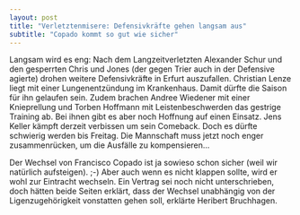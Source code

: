 ```yaml
---
layout: post
title: "Verletztenmisere: Defensivkräfte gehen langsam aus"
subtitle: "Copado kommt so gut wie sicher"
---
```


Langsam wird es eng: Nach dem Langzeitverletzten Alexander Schur und den gesperrten Chris und Jones (der gegen Trier auch in der Defensive agierte) drohen weitere Defensivkräfte in Erfurt auszufallen. Christian Lenze liegt mit einer Lungenentzündung im Krankenhaus. Damit dürfte die Saison für ihn gelaufen sein. Zudem brachen Andree Wiedener mit einer Knieprellung und Torben Hoffmann mit Leistenbeschwerden das gestrige Training ab. Bei ihnen gibt es aber noch Hoffnung auf einen Einsatz. Jens Keller kämpft derzeit verbissen um sein Comeback. Doch es dürfte schwierig werden bis Freitag. Die Mannschaft muss jetzt noch enger zusammenrücken, um die Ausfälle zu kompensieren...

Der Wechsel von Francisco Copado ist ja sowieso schon sicher (weil wir natürlich aufsteigen). ;-) Aber auch wenn es nicht klappen sollte, wird er wohl zur Eintracht wechseln. Ein Vertrag sei noch nicht unterschrieben, doch hätten beide Seiten erklärt, dass der Wechsel unabhängig von der Ligenzugehörigkeit vonstatten gehen soll, erklärte Heribert Bruchhagen.
